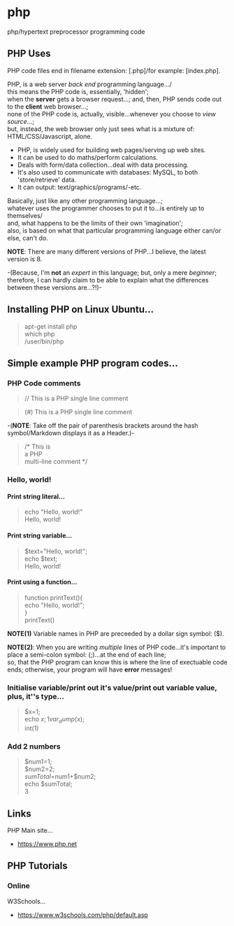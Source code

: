 # php
php/hypertext preprocessor programming code

## PHP Uses

PHP code files end in filename extension: [.php]/for example: [index.php].   

PHP, is a web server *back end* programming language.../  
this means the PHP code is, essentially, 'hidden';     
when the **server** gets a browser request...; and, then, PHP sends code out to the **client** web browser...;      
none of the PHP code is, actually, visible...whenever you choose to *view source*...;      
but, instead, the web browser only just sees what is a mixture of: HTML/CSS/Javascript, alone.  

- PHP, is widely used for building web pages/serving up web sites.  
- It can be used to do maths/perform calculations.  
- Deals with form/data collection...deal with data processing.   
- It's also used to communicate with databases: MySQL, to both 'store/retrieve' data.    
- It can output: text/graphics/programs/-etc.    

Basically, just like any other programming language...;  
whatever uses the programmer chooses to put it to...is entirely up to themselves/  
and, what happens to be the limits of their own 'imagination';    
also, is based on what that particular programming language either can/or else, can't do.  

**NOTE**: There are many different versions of PHP...I believe, the latest version is 8.  

-(Because, I'm **not** an *expert* in this language; but, only a mere *beginner*; therefore, I can hardly claim to be able to explain what the differences between these versions are...?!)-  

## Installing PHP on Linux Ubuntu...

> apt-get install php  
> which php  
> /user/bin/php  

## Simple example PHP program codes...

### PHP Code comments

> // This is a PHP single line comment 
 
> (#) This is a PHP  single line comment    

-(**NOTE**: Take off the pair of parenthesis brackets around the hash symbol/Markdown displays it as a Header.)-  

> /* This is  
>    a PHP  
>    multi-line comment */  

### Hello, world!

#### Print string literal...

> echo "Hello, world!"    
> Hello, world!  

#### Print string variable...

> $text="Hello, world!";  
> echo $text;  
> Hello, world!    

#### Print using a function...

> function printText(){  
>   echo "Hello, world!";  
> }  
> printText()  

**NOTE(1)** Variable names in PHP are preceeded by a dollar sign symbol: ($).  

**NOTE(2)**: When you are writing *multiple* lines of PHP code...it's important to place a semi-colon symbol: (;)...at the end of each line;  
so, that the PHP program can know this is where the line of exectuable code ends; otherwise, your program will have **error** messages!

### Initialise variable/print out it's value/print out variable value, plus, it''s type...

> $x=1;  
> echo $x;     
> 1    
> var_dump($x);   
> int(1)  

### Add 2 numbers

> $num1=1;    
> $num2=2;   
> $sumTotal=$num1+$num2;    
> echo $sumTotal;    
> 3  

## Links

PHP Main site...  
- https://www.php.net

## PHP Tutorials

### Online

W3Schools...  
- https://www.w3schools.com/php/default.asp  


